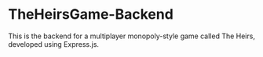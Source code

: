 # TheHeirsGame-Backend
This is the backend for a multiplayer monopoly-style game called The Heirs, developed using Express.js.
